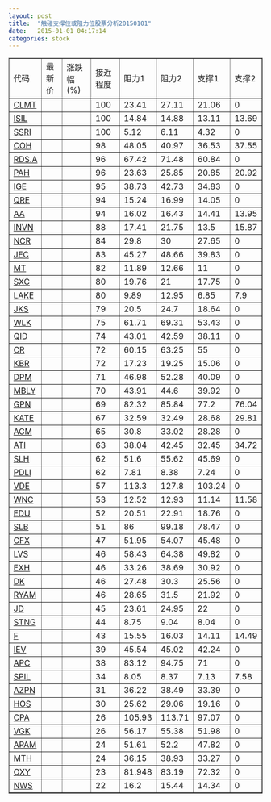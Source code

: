 ```yaml
---
layout: post
title:  "触碰支撑位或阻力位股票分析20150101"
date:   2015-01-01 04:17:14
categories: stock
---
```

<script type="text/javascript">
var stockList = []
stockList.push('gb_clmt');
stockList.push('gb_isil');
stockList.push('gb_ssri');
stockList.push('gb_coh');
stockList.push('gb_rds.a');
stockList.push('gb_pah');
stockList.push('gb_ige');
stockList.push('gb_qre');
stockList.push('gb_aa');
stockList.push('gb_invn');
stockList.push('gb_ncr');
stockList.push('gb_jec');
stockList.push('gb_mt');
stockList.push('gb_sxc');
stockList.push('gb_lake');
stockList.push('gb_jks');
stockList.push('gb_wlk');
stockList.push('gb_qid');
stockList.push('gb_cr');
stockList.push('gb_kbr');
stockList.push('gb_dpm');
stockList.push('gb_mbly');
stockList.push('gb_gpn');
stockList.push('gb_kate');
stockList.push('gb_acm');
stockList.push('gb_ati');
stockList.push('gb_slh');
stockList.push('gb_pdli');
stockList.push('gb_vde');
stockList.push('gb_wnc');
stockList.push('gb_edu');
stockList.push('gb_slb');
stockList.push('gb_cfx');
stockList.push('gb_lvs');
stockList.push('gb_exh');
stockList.push('gb_dk');
stockList.push('gb_ryam');
stockList.push('gb_jd');
stockList.push('gb_stng');
stockList.push('gb_f');
stockList.push('gb_iev');
stockList.push('gb_apc');
stockList.push('gb_spil');
stockList.push('gb_azpn');
stockList.push('gb_hos');
stockList.push('gb_cpa');
stockList.push('gb_vgk');
stockList.push('gb_apam');
stockList.push('gb_mth');
stockList.push('gb_oxy');
stockList.push('gb_nws');
</script>
<table border="1">
 <tr>
 <td>代码</td>
 <td>最新价</td>
 <td>涨跌幅(%)</td>
 <td>接近程度</td>
 <td>阻力1</td>
 <td>阻力2</td>
 <td>支撑1</td>
 <td>支撑2</td>
</tr>
  <tr id="clmt" class="red">
  <td><a href="http://stock.finance.sina.com.cn/usstock/quotes/CLMT.html" target="_blank">CLMT</a></td><td></td><td></td><td>100</td><td>23.41</td><td>27.11</td><td>21.06</td><td>0</td></tr>
  <tr id="isil" class="red">
  <td><a href="http://stock.finance.sina.com.cn/usstock/quotes/ISIL.html" target="_blank">ISIL</a></td><td></td><td></td><td>100</td><td>14.84</td><td>14.88</td><td>13.11</td><td>13.69</td></tr>
  <tr id="ssri" class="red">
  <td><a href="http://stock.finance.sina.com.cn/usstock/quotes/SSRI.html" target="_blank">SSRI</a></td><td></td><td></td><td>100</td><td>5.12</td><td>6.11</td><td>4.32</td><td>0</td></tr>
  <tr id="coh" class="green">
  <td><a href="http://stock.finance.sina.com.cn/usstock/quotes/COH.html" target="_blank">COH</a></td><td></td><td></td><td>98</td><td>48.05</td><td>40.97</td><td>36.53</td><td>37.55</td></tr>
  <tr id="rds.a" class="red">
  <td><a href="http://stock.finance.sina.com.cn/usstock/quotes/RDS.A.html" target="_blank">RDS.A</a></td><td></td><td></td><td>96</td><td>67.42</td><td>71.48</td><td>60.84</td><td>0</td></tr>
  <tr id="pah" class="red">
  <td><a href="http://stock.finance.sina.com.cn/usstock/quotes/PAH.html" target="_blank">PAH</a></td><td></td><td></td><td>96</td><td>23.63</td><td>25.85</td><td>20.85</td><td>20.92</td></tr>
  <tr id="ige" class="red">
  <td><a href="http://stock.finance.sina.com.cn/usstock/quotes/IGE.html" target="_blank">IGE</a></td><td></td><td></td><td>95</td><td>38.73</td><td>42.73</td><td>34.83</td><td>0</td></tr>
  <tr id="qre" class="red">
  <td><a href="http://stock.finance.sina.com.cn/usstock/quotes/QRE.html" target="_blank">QRE</a></td><td></td><td></td><td>94</td><td>15.24</td><td>16.99</td><td>14.05</td><td>0</td></tr>
  <tr id="aa" class="red">
  <td><a href="http://stock.finance.sina.com.cn/usstock/quotes/AA.html" target="_blank">AA</a></td><td></td><td></td><td>94</td><td>16.02</td><td>16.43</td><td>14.41</td><td>13.95</td></tr>
  <tr id="invn" class="green">
  <td><a href="http://stock.finance.sina.com.cn/usstock/quotes/INVN.html" target="_blank">INVN</a></td><td></td><td></td><td>88</td><td>17.41</td><td>21.75</td><td>13.5</td><td>15.87</td></tr>
  <tr id="ncr" class="red">
  <td><a href="http://stock.finance.sina.com.cn/usstock/quotes/NCR.html" target="_blank">NCR</a></td><td></td><td></td><td>84</td><td>29.8</td><td>30</td><td>27.65</td><td>0</td></tr>
  <tr id="jec" class="red">
  <td><a href="http://stock.finance.sina.com.cn/usstock/quotes/JEC.html" target="_blank">JEC</a></td><td></td><td></td><td>83</td><td>45.27</td><td>48.66</td><td>39.83</td><td>0</td></tr>
  <tr id="mt" class="green">
  <td><a href="http://stock.finance.sina.com.cn/usstock/quotes/MT.html" target="_blank">MT</a></td><td></td><td></td><td>82</td><td>11.89</td><td>12.66</td><td>11</td><td>0</td></tr>
  <tr id="sxc" class="red">
  <td><a href="http://stock.finance.sina.com.cn/usstock/quotes/SXC.html" target="_blank">SXC</a></td><td></td><td></td><td>80</td><td>19.76</td><td>21</td><td>17.75</td><td>0</td></tr>
  <tr id="lake" class="red">
  <td><a href="http://stock.finance.sina.com.cn/usstock/quotes/LAKE.html" target="_blank">LAKE</a></td><td></td><td></td><td>80</td><td>9.89</td><td>12.95</td><td>6.85</td><td>7.9</td></tr>
  <tr id="jks" class="green">
  <td><a href="http://stock.finance.sina.com.cn/usstock/quotes/JKS.html" target="_blank">JKS</a></td><td></td><td></td><td>79</td><td>20.5</td><td>24.7</td><td>18.64</td><td>0</td></tr>
  <tr id="wlk" class="red">
  <td><a href="http://stock.finance.sina.com.cn/usstock/quotes/WLK.html" target="_blank">WLK</a></td><td></td><td></td><td>75</td><td>61.71</td><td>69.31</td><td>53.43</td><td>0</td></tr>
  <tr id="qid" class="green">
  <td><a href="http://stock.finance.sina.com.cn/usstock/quotes/QID.html" target="_blank">QID</a></td><td></td><td></td><td>74</td><td>43.01</td><td>42.59</td><td>38.11</td><td>0</td></tr>
  <tr id="cr" class="red">
  <td><a href="http://stock.finance.sina.com.cn/usstock/quotes/CR.html" target="_blank">CR</a></td><td></td><td></td><td>72</td><td>60.15</td><td>63.25</td><td>55</td><td>0</td></tr>
  <tr id="kbr" class="red">
  <td><a href="http://stock.finance.sina.com.cn/usstock/quotes/KBR.html" target="_blank">KBR</a></td><td></td><td></td><td>72</td><td>17.23</td><td>19.25</td><td>15.06</td><td>0</td></tr>
  <tr id="dpm" class="red">
  <td><a href="http://stock.finance.sina.com.cn/usstock/quotes/DPM.html" target="_blank">DPM</a></td><td></td><td></td><td>71</td><td>46.98</td><td>52.28</td><td>40.09</td><td>0</td></tr>
  <tr id="mbly" class="green">
  <td><a href="http://stock.finance.sina.com.cn/usstock/quotes/MBLY.html" target="_blank">MBLY</a></td><td></td><td></td><td>70</td><td>43.91</td><td>44.6</td><td>39.92</td><td>0</td></tr>
  <tr id="gpn" class="red">
  <td><a href="http://stock.finance.sina.com.cn/usstock/quotes/GPN.html" target="_blank">GPN</a></td><td></td><td></td><td>69</td><td>82.32</td><td>85.84</td><td>77.2</td><td>76.04</td></tr>
  <tr id="kate" class="red">
  <td><a href="http://stock.finance.sina.com.cn/usstock/quotes/KATE.html" target="_blank">KATE</a></td><td></td><td></td><td>67</td><td>32.59</td><td>32.49</td><td>28.68</td><td>29.81</td></tr>
  <tr id="acm" class="red">
  <td><a href="http://stock.finance.sina.com.cn/usstock/quotes/ACM.html" target="_blank">ACM</a></td><td></td><td></td><td>65</td><td>30.8</td><td>33.02</td><td>28.28</td><td>0</td></tr>
  <tr id="ati" class="green">
  <td><a href="http://stock.finance.sina.com.cn/usstock/quotes/ATI.html" target="_blank">ATI</a></td><td></td><td></td><td>63</td><td>38.04</td><td>42.45</td><td>32.45</td><td>34.72</td></tr>
  <tr id="slh" class="red">
  <td><a href="http://stock.finance.sina.com.cn/usstock/quotes/SLH.html" target="_blank">SLH</a></td><td></td><td></td><td>62</td><td>51.6</td><td>55.62</td><td>45.69</td><td>0</td></tr>
  <tr id="pdli" class="red">
  <td><a href="http://stock.finance.sina.com.cn/usstock/quotes/PDLI.html" target="_blank">PDLI</a></td><td></td><td></td><td>62</td><td>7.81</td><td>8.38</td><td>7.24</td><td>0</td></tr>
  <tr id="vde" class="red">
  <td><a href="http://stock.finance.sina.com.cn/usstock/quotes/VDE.html" target="_blank">VDE</a></td><td></td><td></td><td>57</td><td>113.3</td><td>127.8</td><td>103.24</td><td>0</td></tr>
  <tr id="wnc" class="red">
  <td><a href="http://stock.finance.sina.com.cn/usstock/quotes/WNC.html" target="_blank">WNC</a></td><td></td><td></td><td>53</td><td>12.52</td><td>12.93</td><td>11.14</td><td>11.58</td></tr>
  <tr id="edu" class="red">
  <td><a href="http://stock.finance.sina.com.cn/usstock/quotes/EDU.html" target="_blank">EDU</a></td><td></td><td></td><td>52</td><td>20.51</td><td>22.91</td><td>18.76</td><td>0</td></tr>
  <tr id="slb" class="red">
  <td><a href="http://stock.finance.sina.com.cn/usstock/quotes/SLB.html" target="_blank">SLB</a></td><td></td><td></td><td>51</td><td>86</td><td>99.18</td><td>78.47</td><td>0</td></tr>
  <tr id="cfx" class="red">
  <td><a href="http://stock.finance.sina.com.cn/usstock/quotes/CFX.html" target="_blank">CFX</a></td><td></td><td></td><td>47</td><td>51.95</td><td>54.07</td><td>45.48</td><td>0</td></tr>
  <tr id="lvs" class="red">
  <td><a href="http://stock.finance.sina.com.cn/usstock/quotes/LVS.html" target="_blank">LVS</a></td><td></td><td></td><td>46</td><td>58.43</td><td>64.38</td><td>49.82</td><td>0</td></tr>
  <tr id="exh" class="red">
  <td><a href="http://stock.finance.sina.com.cn/usstock/quotes/EXH.html" target="_blank">EXH</a></td><td></td><td></td><td>46</td><td>33.26</td><td>38.69</td><td>30.92</td><td>0</td></tr>
  <tr id="dk" class="red">
  <td><a href="http://stock.finance.sina.com.cn/usstock/quotes/DK.html" target="_blank">DK</a></td><td></td><td></td><td>46</td><td>27.48</td><td>30.3</td><td>25.56</td><td>0</td></tr>
  <tr id="ryam" class="green">
  <td><a href="http://stock.finance.sina.com.cn/usstock/quotes/RYAM.html" target="_blank">RYAM</a></td><td></td><td></td><td>46</td><td>28.65</td><td>31.5</td><td>21.92</td><td>0</td></tr>
  <tr id="jd" class="red">
  <td><a href="http://stock.finance.sina.com.cn/usstock/quotes/JD.html" target="_blank">JD</a></td><td></td><td></td><td>45</td><td>23.61</td><td>24.95</td><td>22</td><td>0</td></tr>
  <tr id="stng" class="red">
  <td><a href="http://stock.finance.sina.com.cn/usstock/quotes/STNG.html" target="_blank">STNG</a></td><td></td><td></td><td>44</td><td>8.75</td><td>9.04</td><td>8.04</td><td>0</td></tr>
  <tr id="f" class="red">
  <td><a href="http://stock.finance.sina.com.cn/usstock/quotes/F.html" target="_blank">F</a></td><td></td><td></td><td>43</td><td>15.55</td><td>16.03</td><td>14.11</td><td>14.49</td></tr>
  <tr id="iev" class="green">
  <td><a href="http://stock.finance.sina.com.cn/usstock/quotes/IEV.html" target="_blank">IEV</a></td><td></td><td></td><td>39</td><td>45.54</td><td>45.02</td><td>42.24</td><td>0</td></tr>
  <tr id="apc" class="red">
  <td><a href="http://stock.finance.sina.com.cn/usstock/quotes/APC.html" target="_blank">APC</a></td><td></td><td></td><td>38</td><td>83.12</td><td>94.75</td><td>71</td><td>0</td></tr>
  <tr id="spil" class="green">
  <td><a href="http://stock.finance.sina.com.cn/usstock/quotes/SPIL.html" target="_blank">SPIL</a></td><td></td><td></td><td>34</td><td>8.05</td><td>8.37</td><td>7.13</td><td>7.58</td></tr>
  <tr id="azpn" class="red">
  <td><a href="http://stock.finance.sina.com.cn/usstock/quotes/AZPN.html" target="_blank">AZPN</a></td><td></td><td></td><td>31</td><td>36.22</td><td>38.49</td><td>33.39</td><td>0</td></tr>
  <tr id="hos" class="red">
  <td><a href="http://stock.finance.sina.com.cn/usstock/quotes/HOS.html" target="_blank">HOS</a></td><td></td><td></td><td>30</td><td>25.62</td><td>29.06</td><td>19.16</td><td>0</td></tr>
  <tr id="cpa" class="red">
  <td><a href="http://stock.finance.sina.com.cn/usstock/quotes/CPA.html" target="_blank">CPA</a></td><td></td><td></td><td>26</td><td>105.93</td><td>113.71</td><td>97.07</td><td>0</td></tr>
  <tr id="vgk" class="green">
  <td><a href="http://stock.finance.sina.com.cn/usstock/quotes/VGK.html" target="_blank">VGK</a></td><td></td><td></td><td>26</td><td>56.17</td><td>55.38</td><td>51.98</td><td>0</td></tr>
  <tr id="apam" class="red">
  <td><a href="http://stock.finance.sina.com.cn/usstock/quotes/APAM.html" target="_blank">APAM</a></td><td></td><td></td><td>24</td><td>51.61</td><td>52.2</td><td>47.82</td><td>0</td></tr>
  <tr id="mth" class="red">
  <td><a href="http://stock.finance.sina.com.cn/usstock/quotes/MTH.html" target="_blank">MTH</a></td><td></td><td></td><td>24</td><td>36.15</td><td>38.93</td><td>33.27</td><td>0</td></tr>
  <tr id="oxy" class="red">
  <td><a href="http://stock.finance.sina.com.cn/usstock/quotes/OXY.html" target="_blank">OXY</a></td><td></td><td></td><td>23</td><td>81.948</td><td>83.19</td><td>72.32</td><td>0</td></tr>
  <tr id="nws" class="red">
  <td><a href="http://stock.finance.sina.com.cn/usstock/quotes/NWS.html" target="_blank">NWS</a></td><td></td><td></td><td>22</td><td>16.2</td><td>15.44</td><td>14.34</td><td>0</td></tr>
</table>
